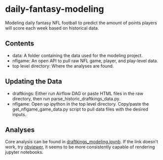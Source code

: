 # daily-fantasy-modeling
Modeling daily fantasy NFL football to predict the amount of points players will score each week based on historical data.

## Contents
- data: A folder containing the data used for the modeling project.
- nflgame: An open API to pull raw NFL game, player, and play-level data.
- top level directory: Where the analyses are found.

## Updating the Data
- draftkings: Either run Airflow DAG or paste HTML files in the raw directory, then run parse_historic_draftkings_data.py.
- nflgame: Open up ipython in the top level directory.  Copy/paste the get_nflgame_game_data.py script to pull data files with the desired inputs.

## Analyses
Core analysis can be found in [draftkings_modeling.ipynb](https://github.com/jeffbruce/daily-fantasy-modeling/blob/master/draftkings_modeling.ipynb).  If the link doesn't work, try [nbviewer](https://nbviewer.jupyter.org/), it seems to be more consistently capable of rendering jupyter notebooks.